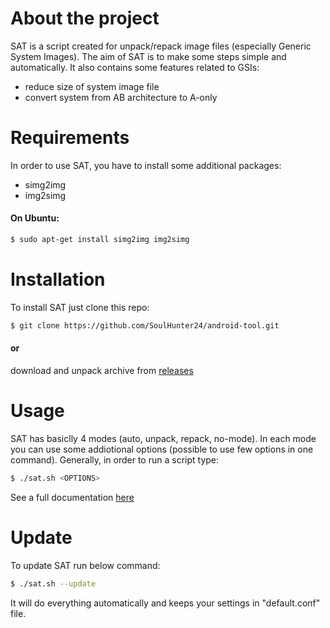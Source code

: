 # About the project

SAT is a script created for unpack/repack image files (especially Generic System Images). The aim of SAT is to make some steps simple and automatically. It also contains some features related to GSIs:

  - reduce size of system image file
  - convert system from AB architecture to A-only

# Requirements

In order to use SAT, you have to install some additional packages:
- simg2img
- img2simg

#### On Ubuntu: 
```sh
$ sudo apt-get install simg2img img2simg
```

# Installation
To install SAT just clone this repo:
```sh
$ git clone https://github.com/SoulHunter24/android-tool.git
```
#### or 
download and unpack archive from [releases]

# Usage
SAT has basiclly 4 modes (auto, unpack, repack, no-mode). In each mode you can use some addiotional options (possible to use few options in one command).
Generally, in order to run a script type:
```sh
$ ./sat.sh <OPTIONS>
```
See a full documentation [here]

# Update
To update SAT run below command:
```sh
$ ./sat.sh --update
```
It will do everything automatically and keeps your settings in "default.conf" file.


   [releases]: <https://github.com/SoulHunter24/android-tool/releases>
   [here]: <https://github.com/SoulHunter24/android-tool/documentation.md>
   
